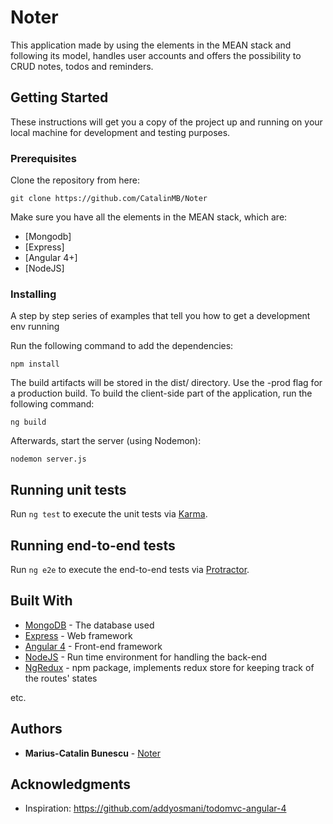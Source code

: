 # Noter

This application made by using the elements in the MEAN stack and following its model, handles user accounts and offers the possibility to CRUD notes, todos and reminders.

## Getting Started

These instructions will get you a copy of the project up and running on your local machine for development and testing purposes.

### Prerequisites

Clone the repository from here:

```
git clone https://github.com/CatalinMB/Noter
```

Make sure you have all the elements in the MEAN stack, which are:

* [Mongodb]
* [Express]
* [Angular 4+]
* [NodeJS]


### Installing

A step by step series of examples that tell you how to get a development env running

Run the following command to add the dependencies:

```
npm install
```

The build artifacts will be stored in the dist/ directory. Use the -prod flag for a production build. To build the client-side part of the application, run the following command:

```
ng build
```

Afterwards, start the server (using Nodemon): 

```
nodemon server.js
```

## Running unit tests

Run `ng test` to execute the unit tests via [Karma](https://karma-runner.github.io).

## Running end-to-end tests

Run `ng e2e` to execute the end-to-end tests via [Protractor](http://www.protractortest.org/).

## Built With

* [MongoDB](https://docs.mongodb.com/manual/tutorial/getting-started/) - The database used
* [Express](https://expressjs.com/en/4x/api.html) - Web framework
* [Angular 4](https://angular.io/guide/quickstart) - Front-end framework
* [NodeJS](https://nodejs.org/en/about/) - Run time environment for handling the back-end
* [NgRedux](https://github.com/angular-redux/store) - npm package, implements redux store for keeping track of the routes' states

etc. 

## Authors

* **Marius-Catalin Bunescu** - [Noter](https://github.com/CatalinMB/Noter)

## Acknowledgments

* Inspiration: https://github.com/addyosmani/todomvc-angular-4

